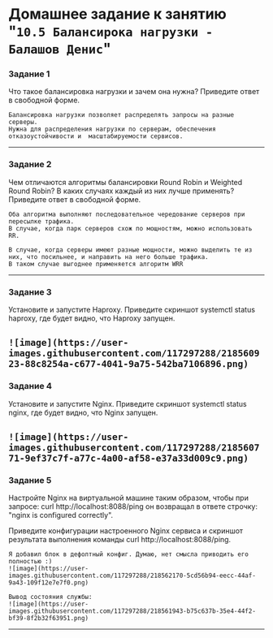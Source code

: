 # Домашнее задание к занятию "`10.5 Балансирока нагрузки - Балашов Денис`"
   
### Задание 1
Что такое балансировка нагрузки и зачем она нужна?
Приведите ответ в свободной форме.

```
Балансировка нагрузки позволяет распределять запросы на разные серверы.
Нужна для распределения нагрузки по серверам, обеспечения отказоустойчивости и  масштабируемости сервисов.
```
---

### Задание 2
Чем отличаются алгоритмы балансировки Round Robin и Weighted Round Robin? В каких случаях каждый из них лучше применять?
Приведите ответ в свободной форме.

```
Оба алгоритма выполняют последовательное чередование серверов при пересылке трафика.
В случае, когда парк серверов схож по мощностям, можно использовать RR.

В случае, когда серверы имеют разные мощности, можно выделить те из них, что посильнее, и направить на него больше трафика.
В таком случае выгоднее применяется алгоритм WRR
```
---
### Задание 3
Установите и запустите Haproxy.
Приведите скриншот systemctl status haproxy, где будет видно, что Haproxy запущен.

`![image](https://user-images.githubusercontent.com/117297288/218560923-88c8254a-c677-4041-9a75-542ba7106896.png)`
---
### Задание 4
Установите и запустите Nginx.
Приведите скриншот systemctl status nginx, где будет видно, что Nginx запущен.

`![image](https://user-images.githubusercontent.com/117297288/218560771-9ef37c7f-a77c-4a00-af58-e37a33d009c9.png)`
---
### Задание 5
Настройте Nginx на виртуальной машине таким образом, чтобы при запросе: curl http://localhost:8088/ping
он возвращал в ответе строчку: "nginx is configured correctly".

Приведите конфигурации настроенного Nginx сервиса и скриншот результата выполнения команды curl http://localhost:8088/ping.

```
Я добавил блок в дефолтный конфиг. Думаю, нет смысла приводить его полностью :) 
![image](https://user-images.githubusercontent.com/117297288/218562170-5cd56b94-eecc-44af-9a43-109f12e7e7f0.png)

Вывод состояния службы:
![image](https://user-images.githubusercontent.com/117297288/218561943-b75c637b-35e4-44f2-bf39-8f2b32f63951.png)
```
---
